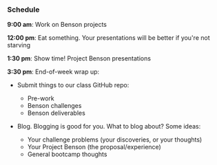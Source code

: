 ### Schedule

**9:00 am**: Work on Benson projects

**12:00 pm**: Eat something. Your presentations will be better if you're not starving

**1:30 pm**: Show time! Project Benson presentations

**3:30 pm**: End-of-week wrap up:

 * Submit things to our class GitHub repo:
     * Pre-work
     * Benson challenges
     * Benson deliverables

 * Blog. Blogging is good for you. What to blog about? Some ideas:
     * Your challenge problems (your discoveries, or your thoughts)
     * Your Project Benson (the proposal/experience)
     * General bootcamp thoughts
